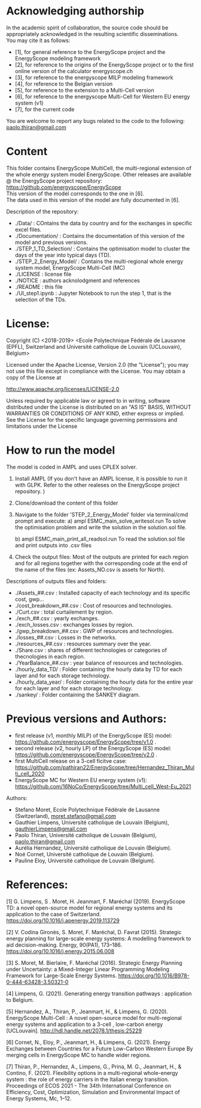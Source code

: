 # Acknowledging authorship #
In the academic spirit of collaboration, the source code should be appropriately acknowledged in the resulting scientific disseminations.  
You may cite it as follows: 
- [1], for general reference to the EnergyScope project and the EnergyScope modeling framework  	
- [2], for reference to the origins of the EnergyScope project or to the first online version of the calculator energyscope.ch 	
- [3], for reference to the energyscope MILP modeling framework 	
- [4], for reference to the Belgian version
- [5], for reference to the extension to a Multi-Cell version
- [6], for reference to the energyscope Multi-Cell for Western EU energy system (v1)
- [7], for the current code

You are welcome to report any bugs related to the code to the following:    
 paolo.thiran@gmail.com
 
# Content #
This folder contains EnergyScope MultiCell, the multi-regional extension of the whole energy system model EnergyScope.
Other releases are available @ the EnergyScope project repository: https://github.com/energyscope/EnergyScope   
This version of the model corresponds to the one in [6].  
The data used in this version of the model are fully documented in [6].

Description of the repository:
- ./Data/ : COntains the data by country and for the exchanges in specific excel files.
- ./Documentation/ : Contains the documentation of this version of the model and previous versions.
- ./STEP_1_TD_Selection/ : Contains the optimisation model to cluster the days of the year into typical days (TD).
- ./STEP_2_Energy_Model/ : Contains the multi-regional whole energy system model, EnergyScope Multi-Cell (MC)
- ./LICENSE : license file
- ./NOTICE : authors acknolodgment and references
- ./README : this file
- ./UI_step1.ipynb : Jupyter Notebook to run the step 1, that is the selection of the TDs.

# License:  # 
Copyright (C) <2018-2019> <Ecole Polytechnique Fédérale de Lausanne (EPFL), Switzerland and Université catholique de Louvain (UCLouvain), Belgium>

Licensed under the Apache License, Version 2.0 (the "License"); you may not use this file except in compliance with the License. You may obtain a copy of the License at

http://www.apache.org/licenses/LICENSE-2.0

Unless required by applicable law or agreed to in writing, software distributed under the License is distributed on an "AS IS" BASIS, WITHOUT WARRANTIES OR CONDITIONS OF ANY KIND, either express or implied. See the License for the specific language governing permissions and limitations under the License


# How to run the model #
The model is coded in AMPL and uses CPLEX solver.

1. Install AMPL (If you don't have an AMPL license, it is possible to run it with GLPK. Refer to the other realeses on the EnergyScope project repository.
)
2. Clone/download the content of this folder
3. Navigate to the folder 'STEP_2_Energy_Model' folder via terminal/cmd prompt and execute:
	a) ampl ESMC_main_solve_writesol.run
	To solve the optimisation problem and write the solution in the solution.sol file.
	
	b) ampl ESMC_main_print_all_readsol.run
	To read the solution.sol file and print outputs into .csv files

4. Check the output files: 
Most of the outputs are printed for each region and for all regions together with the corresponding code at the end of the name of the files (ex: Assets_NO.csv is assets for North).

Descriptions of outputs files and folders: 
- ./Assets_##.csv : Installed capacity of each technology and its specific cost, gwp... 
- ./cost_breakdown_##.csv : Cost of resources and technologies.
- ./Curt.csv : total curtailement by region.
- ./exch_##.csv : yearly exchanges.
- ./exch_losses.csv : exchanges losses by region.
- ./gwp_breakdown_##.csv : GWP of resources and technologies. 
- ./losses_##.csv : Losses in the networks.
- ./resources_##.csv : resources summary over the year.
- ./Share.csv : shares of different technologies or categories of thecnologies in each region.
- ./YearBalance_##.csv : year balance of resources and technologies.
- ./hourly_data_TD/ : Folder containing the hourly data by TD for each layer and for each storage technology. 
- ./hourly_data_year/ : Folder containing the hourly data for the entire year for each layer and for each storage technology. 
- ./sankey/ : Folder containing the SANKEY diagram. 


# Previous versions and Authors: #  
- first release (v1, monthly MILP) of the EnergyScope (ES) model: https://github.com/energyscope/EnergyScope/tree/v1.0 .
- second release (v2, hourly LP) of the EnergyScope (ES) model: https://github.com/energyscope/EnergyScope/tree/v2.0 .
- first MultiCell release on a 3-cell ficitve case: https://github.com/pathiran22/EnergyScope/tree/Hernandez_Thiran_Multi_cell_2020
- EnergyScope MC for Western EU energy system (v1): https://github.com/16NoCo/EnergyScope/tree/Multi_cell_West-Eu_2021

Authors: 
- Stefano Moret, Ecole Polytechnique Fédérale de Lausanne (Switzerland), <moret.stefano@gmail.com> 
- Gauthier Limpens, Université catholique de Louvain (Belgium), <gauthierLimpens@gmail.com> 
- Paolo Thiran, Université catholique de Louvain (Belgium), <paolo.thiran@gmail.com>
- Aurélia Hernandez, Université catholique de Louvain (Belgium).
- Noé Cornet, Université catholique de Louvain (Belgium).
- Pauline Eloy, Université catholique de Louvain (Belgium).

# References:  #  
[1] G. Limpens, S . Moret, H. Jeanmart, F. Maréchal (2019). EnergyScope TD: a novel open-source model for regional energy systems and its application to the case of Switzerland. https://doi.org/10.1016/j.apenergy.2019.113729	

[2] V. Codina Gironès, S. Moret, F. Maréchal, D. Favrat (2015). Strategic energy planning for large-scale energy systems: A modelling framework to aid decision-making. Energy, 90(PA1), 173–186. https://doi.org/10.1016/j.energy.2015.06.008   	

[3] S. Moret, M. Bierlaire, F. Maréchal (2016). Strategic Energy Planning under Uncertainty: a Mixed-Integer Linear Programming Modeling Framework for Large-Scale Energy Systems. https://doi.org/10.1016/B978-0-444-63428-3.50321-0  	

[4] Limpens, G. (2021). Generating energy transition pathways : application to Belgium.

[5] Hernandez, A., Thiran, P., Jeanmart, H., & Limpens, G. (2020). EnergyScope Multi-Cell : A novel open-source model for multi-regional energy systems and application to a 3-cell , low-carbon energy [UCLouvain]. http://hdl.handle.net/2078.1/thesis:25229

[6] Cornet, N., Eloy, P., Jeanmart, H., & Limpens, G. (2021). Energy Exchanges between Countries for a Future Low-Carbon Western Europe By merging cells in EnergyScope MC to handle wider regions.

[7] Thiran, P., Hernandez, A., Limpens, G., Prina, M. G., Jeanmart, H., & Contino, F. (2021). Flexibility options in a multi-regional whole-energy system : the role of energy carriers in the Italian energy transition. Proceedings of ECOS 2021 - The 34th International Conference on Efficiency, Cost, Optimization, Simulation and Environmental Impact of Energy Systems, Mc, 1–12.

